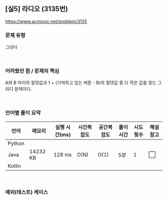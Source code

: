 ## [실5] 라디오 (3135번)

https://www.acmicpc.net/problem/3135

### 문제 유형

그리디

<br>

### 어려웠던 점 / 문제의 핵심

A와 B 차이의 절댓값과 1 + (기억하고 있는 버튼 - B)의 절댓값 중 더 작은 값을 찾는 그리디 문제이다.

<br>

### 언어별 풀이 요약

| 언어   | 메모리   | 실행 시간(ms) | 시간복잡도 | 공간복잡도 | 풀이 시간 | 시도 횟수 | 해설 참고            |
| ------ | -------- | ------------- | ---------- | ---------- | --------- | --------- | -------------------- |
| Python |          |               |            |            |           |           |                      |
| Java   | 14232 KB | 128 ms        | O(N)       | O(1)       | 5분       | 1         | :white_large_square: |
| Kotlin |          |               |            |            |           |           |                      |

<br>

### 예외(테스트) 케이스

```
```

